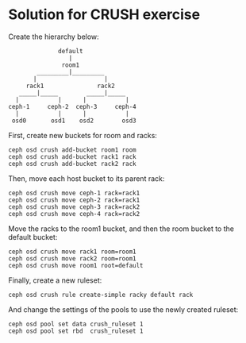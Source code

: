 
Solution for CRUSH exercise
============================

Create the hierarchy below:

                  default
                     |
                   room1
            _________|_________
           |                   |
         rack1               rack2
       _____|_____        _____|_____ 
      |           |      |           |
    ceph-1     ceph-2  ceph-3     ceph-4
      |           |      |           |
     osd0       osd1    osd2        osd3

First, create new buckets for room and racks:

    ceph osd crush add-bucket room1 room
    ceph osd crush add-bucket rack1 rack
    ceph osd crush add-bucket rack2 rack

Then, move each host bucket to its parent rack:

    ceph osd crush move ceph-1 rack=rack1
    ceph osd crush move ceph-2 rack=rack1
    ceph osd crush move ceph-3 rack=rack2
    ceph osd crush move ceph-4 rack=rack2

Move the racks to the room1 bucket, and then the room bucket to the default
bucket:

    ceph osd crush move rack1 room=room1
    ceph osd crush move rack2 room=room1
    ceph osd crush move room1 root=default

Finally, create a new ruleset:

    ceph osd crush rule create-simple racky default rack

And change the settings of the pools to use the newly created ruleset:

    ceph osd pool set data crush_ruleset 1
    ceph osd pool set rbd  crush_ruleset 1
